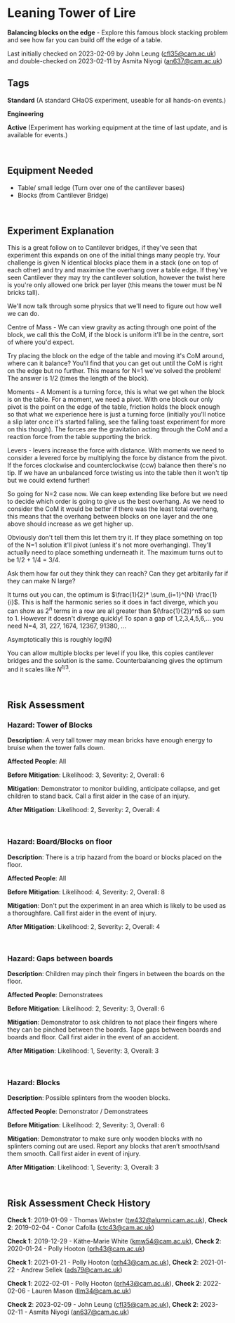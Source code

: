 # Leaning Tower of Lire

**Balancing blocks on the edge** - Explore this famous block stacking problem and see how far you can build off the edge of a table. 

Last initially checked on 2023-02-09 by John Leung (cfl35@cam.ac.uk) and double-checked on 2023-02-11 by Asmita Niyogi (an637@cam.ac.uk)

## Tags
<!--- Start Tags (DO NOT REMOVE THIS COMMENT) --->

**Standard** (A standard CHaOS experiment, useable for all hands-on events.)

**Engineering**

**Active** (Experiment has working equipment at the time of last update, and is available for events.)
<!--- End Tags (DO NOT REMOVE THIS COMMENT) --->

<br/>

## Equipment Needed 
- Table/ small ledge (Turn over one of the cantilever bases)
- Blocks (from Cantilever Bridge)

<br/>

## Experiment Explanation 

This is a great follow on to Cantilever bridges, if they've seen that experiment this expands on one of the initial things many people try.
Your challenge is given N identical blocks place them in a stack (one on top of each other) and try and maximise the overhang over a table edge.
If they've seen Cantilever they may try the cantilever solution, however the twist here is you're only allowed one brick per layer (this means the tower must be N bricks tall).

We'll now talk through some physics that we'll need to figure out how well we can do.

Centre of Mass - We can view gravity as acting through one point of the block, we call this the CoM, if the block is uniform it'll be in the centre, sort of where you'd expect.

Try placing the block on the edge of the table and moving it's CoM around, where can it balance? You'll find that you can get out until the CoM is right on the edge but no further. This means for N=1 we've solved the problem! The answer is 1/2 (times the length of the block).

Moments - A Moment is a turning force, this is what we get when the block is on the table. For a moment, we need a pivot. With one block our only pivot is the point on the edge of the table, friction holds the block enough so that what we experience here is just a turning force (initially you'll notice a slip later once it's started falling, see the falling toast experiment for more on this though). The forces are the gravitation acting through the CoM and a reaction force from the table supporting the brick.

Levers - levers increase the force with distance. With moments we need to consider a levered force by multiplying the force by distance from the pivot. If the forces clockwise and counterclockwise (ccw) balance then there's no tip. If we have an unbalanced force twisting us into the table then it won't tip but we could extend further!

So going for N=2 case now. We can keep extending like before but we need to decide which order is going to give us the best overhang. As we need to consider the CoM it would be better if there was the least total overhang, this means that the overhang between blocks on one layer and the one above should increase as we get higher up.

Obviously don't tell them this let them try it. If they place something on top of the N=1 solution it'll pivot (unless it's not more overhanging). They'll actually need to place something underneath it.
The maximum turns out to be 1/2 + 1/4 = 3/4.

Ask them how far out they think they can reach? Can they get arbitarily far if they can make N large?

It turns out you can, the optimum is $\frac{1}{2}* \sum_{i=1}^{N} \frac{1}{i}$. This is half the harmonic series so it does in fact diverge, which you can show as $2^n$ terms in a row are all greater than $(\frac{1}{2})^n$ so sum to 1. However it doesn't diverge quickly! To span a gap of 1,2,3,4,5,6,... you need N=4, 31, 227, 1674, 12367, 91380, ...

Asymptotically this is roughly log(N)

You can allow multiple blocks per level if you like, this copies cantilever bridges and the solution is the same. Counterbalancing gives the optimum and it scales like $N^{1/3}$.



<br/>

## Risk Assessment


### **Hazard**: Tower of Blocks

**Description**: A very tall tower may mean bricks have enough energy to bruise when the tower falls down.

**Affected People**: All

**Before Mitigation**: Likelihood: 3, Severity: 2, Overall: 6

**Mitigation**: Demonstrator to monitor building, anticipate collapse, and get children to stand back. Call a first aider in the case of an injury.

**After Mitigation**: Likelihood: 2, Severity: 2, Overall: 4

<br/>


### **Hazard**: Board/Blocks on floor

**Description**: There is a trip hazard from the board or blocks placed on the floor.

**Affected People**: All

**Before Mitigation**: Likelihood: 4, Severity: 2, Overall: 8

**Mitigation**: Don't put the experiment in an area which is likely to be used as a thoroughfare. Call first aider in the event of injury.

**After Mitigation**: Likelihood: 2, Severity: 2, Overall: 4

<br/>

### **Hazard**: Gaps between boards

**Description**: Children may pinch their fingers in between the boards on the floor.

**Affected People**: Demonstratees

**Before Mitigation**: Likelihood: 2, Severity: 3, Overall: 6

**Mitigation**: Demonstrator to ask children to not place their fingers where they can be pinched between the boards. Tape gaps between boards and boards and floor. Call first aider in the event of an accident.

**After Mitigation**: Likelihood: 1, Severity: 3, Overall: 3

<br/>

### **Hazard**: Blocks

**Description**: Possible splinters from the wooden blocks.

**Affected People**: Demonstrator / Demonstratees

**Before Mitigation**: Likelihood: 2, Severity: 3, Overall: 6

**Mitigation**: Demonstrator to make sure only wooden blocks with no splinters coming out are used. Report any blocks that aren’t smooth/sand them smooth. Call first aider in event of injury.

**After Mitigation**: Likelihood: 1, Severity: 3, Overall: 3

<br/>

## Risk Assessment Check History 

**Check 1**: 2019-01-09 - Thomas Webster (tw432@alumni.cam.ac.uk), **Check 2**: 2019-02-04 - Conor Cafolla (ctc43@cam.ac.uk)

**Check 1**: 2019-12-29 - Käthe-Marie White (kmw54@cam.ac.uk), **Check 2**: 2020-01-24 - Polly Hooton (prh43@cam.ac.uk)

**Check 1**: 2021-01-21 - Polly Hooton (prh43@cam.ac.uk), **Check 2**: 2021-01-22 - Andrew Sellek (ads79@cam.ac.uk)

**Check 1**: 2022-02-01 - Polly Hooton (prh43@cam.ac.uk), **Check 2**: 2022-02-06 - Lauren Mason (llm34@cam.ac.uk)

**Check 2**: 2023-02-09 - John Leung (cfl35@cam.ac.uk), **Check 2**: 2023-02-11 - Asmita Niyogi (an637@cam.ac.uk)
